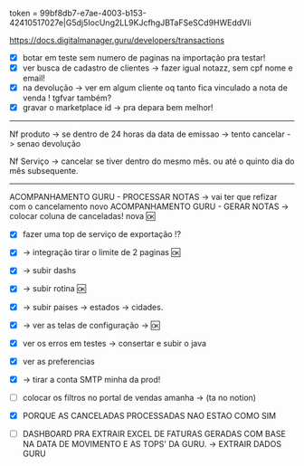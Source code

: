 token = 99bf8db7-e7ae-4003-b153-42410517027e|G5dj5IocUng2LL9KJcfhgJBTaFSeSCd9HWEddVIi


https://docs.digitalmanager.guru/developers/transactions

- [x] botar em teste sem numero de paginas na importação pra testar!
- [x] ver busca de cadastro de clientes → fazer igual notazz, sem cpf nome e email!
- [x] na devolução → ver em algum cliente oq tanto fica vinculado a nota de venda ! tgfvar também?
- [x] gravar o marketplace id → pra depara bem melhor!

---

Nf produto -> se dentro de 24 horas da data de emissao -> tento cancelar
			-> senao devolução

Nf Serviço -> cancelar se tiver dentro do mesmo mês.  ou até o quinto dia do mês subsequente.


---

ACOMPANHAMENTO GURU - PROCESSAR NOTAS → vai ter que refizar com o cancelamento novo
ACOMPANHAMENTO GURU - GERAR NOTAS → colocar coluna de canceladas! nova 🆗


- [x] fazer uma top de serviço de exportação !?

- [x] → integração tirar o limite de 2 paginas 🆗
- [x] → subir dashs
- [x] → subir rotina 🆗
- [x] → subir paises → estados → cidades.
- [x] → ver as telas de configuração →  🆗
- [x] ver os erros em testes → consertar e subir o java
- [x] ver as preferencias
- [x] → tirar a conta SMTP minha da prod!
- [ ] colocar os filtros no portal de vendas amanha → (ta no notion)
- [x] PORQUE AS CANCELADAS PROCESSADAS NAO ESTAO COMO SIM
- [ ] DASHBOARD PRA EXTRAIR EXCEL DE FATURAS GERADAS COM BASE NA DATA DE MOVIMENTO E AS TOPS' DA GURU. → EXTRAIR DADOS GURU

